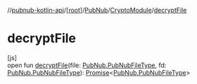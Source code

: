 //[pubnub-kotlin-api](../../../../index.md)/[[root]](../../index.md)/[PubNub](../index.md)/[CryptoModule](index.md)/[decryptFile](decrypt-file.md)

# decryptFile

[js]\
open fun [decryptFile](decrypt-file.md)(file: [PubNub.PubNubFileType](../-pub-nub-file-type/index.md), fd: [PubNub.PubNubFileType](../-pub-nub-file-type/index.md)): [Promise](https://kotlinlang.org/api/latest/jvm/stdlib/kotlin.js/-promise/index.html)&lt;[PubNub.PubNubFileType](../-pub-nub-file-type/index.md)&gt;
